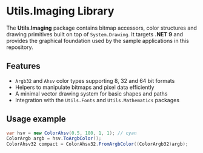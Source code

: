 # Utils.Imaging Library

The **Utils.Imaging** package contains bitmap accessors, color structures and drawing primitives built on top of `System.Drawing`.
It targets **.NET 9** and provides the graphical foundation used by the sample applications in this repository.

## Features

- `Argb32` and `Ahsv` color types supporting 8, 32 and 64 bit formats
- Helpers to manipulate bitmaps and pixel data efficiently
- A minimal vector drawing system for basic shapes and paths
- Integration with the `Utils.Fonts` and `Utils.Mathematics` packages

## Usage example
```csharp
var hsv = new ColorAhsv(0.5, 180, 1, 1); // cyan
ColorArgb argb = hsv.ToArgbColor();
ColorAhsv32 compact = ColorAhsv32.FromArgbColor((ColorArgb32)argb);
```
